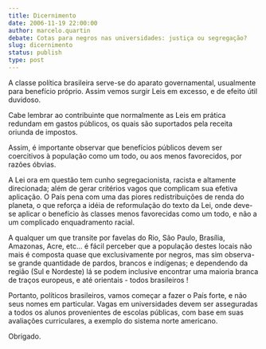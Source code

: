 ```yaml
---
title: Dicernimento
date: 2006-11-19 22:00:00
author: marcelo.quartin
debate: Cotas para negros nas universidades: justiça ou segregação? 
slug: dicernimento
status: publish 
type: post
---
```


A classe política brasileira serve-se do aparato governamental, usualmente para benefício próprio. Assim vemos surgir Leis em excesso, e de efeito útil duvidoso.  

Cabe lembrar ao contribuinte que normalmente as Leis em prática redundam em gastos públicos, os quais são suportados pela receita oriunda de impostos.  

Assim, é importante observar que benefícios públicos devem ser coercitivos à população como um todo, ou aos menos favorecidos, por razões óbvias.  

A Lei ora em questão tem cunho segregacionista, racista e altamente direcionada; além de gerar critérios vagos que complicam sua efetiva aplicação. O País pena com uma das piores redistribuições de renda do planeta, o que reforça a idéia de reformulação do texto da Lei, onde deve-se aplicar o benefício às classes menos favorecidas como um todo, e não a um complicado enquadramento racial.  

A qualquer um que transite por favelas do Rio, São Paulo, Brasília, Amazonas, Acre, etc... é fácil perceber que a população destes locais não mais é composta quase que exclusivamente por negros, mas sim observa-se grande quantidade de pardos, brancos e indígenas; e dependendo da região (Sul e Nordeste) lá se podem inclusive encontrar uma maioria branca de traços europeus, e até orientais - todos brasileiros !  

Portanto, políticos brasileiros, vamos começar a fazer o País forte, e não seus nomes em particular. Vagas em universidades devem ser asseguradas a todos os alunos provenientes de escolas públicas, com base em suas avaliações curriculares, a exemplo do sistema norte americano.  

Obrigado.
